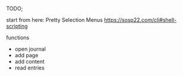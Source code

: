 TODO;

start from here: Pretty Selection Menus https://sosp22.com/cli#shell-scripting

functions

- open journal
- add page
- add content
- read entries